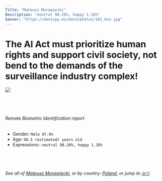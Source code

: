 ```yaml
---
Title: "Mateusz Morawiecki"
Description: "neutral 98.28%, happy 1.18%"
banner: "https://dontspy.eu/data/photos/181_box.jpg"
---
```


# The AI Act must prioritize human rights and support civil society, not bend to the demands of the surveillance industry complex!

<link rel="stylesheet" type="text/css" href="/css/blog.css" />

<div class="is-fake" hidden>

_This image is **clearly fake**_, yet we [continue to collect them because the AI Act negotiations](/blog/why-deepfake/) are heading in a direction that will only make people's lives more complicated. For a more in-depth explanation, read: [Double threat: why losing the battle against Face Biometrics would fuel the proliferation of deepfakes](/blog/the-dual-threat-how-losing-the-biometric-battle-fuels-deepfake-proliferation/).


</div>

<!-- <img src="https://dontspy.eu/data/photos/54_box.jpg" /> -->
<img src="https://dontspy.eu/data/photos/181_box.jpg" />

## <br>

###### Remote Biometric Identification report

* <span class="label">Gender:</span> `Male 97.9%`
* <span class="label">Age:</span> `50.5 (estimated) years old`
* <span class="label">Expressions::</span> `neutral 98.28%, happy 1.18%`

## <br>

###### See all of [Mateusz Morawiecki](/policymaker#Mateusz%20Morawiecki), or by country: [Poland](/country#Poland), or jump to [🇲🇹](/x/46).

## <br>

